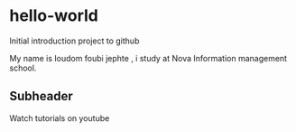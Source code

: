 # hello-world
Initial introduction project to github

My name is Ioudom foubi jephte , i study at 
Nova Information management school.

## Subheader

Watch tutorials on youtube

